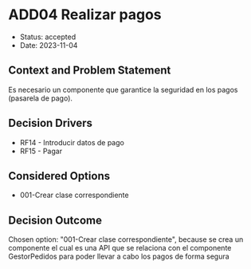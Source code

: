 # ADD04 Realizar pagos

* Status: accepted
* Date: 2023-11-04

## Context and Problem Statement

Es necesario un componente que garantice la seguridad en los pagos (pasarela de pago).

## Decision Drivers

* RF14 - Introducir datos de pago
* RF15 - Pagar

## Considered Options

* 001-Crear clase correspondiente

## Decision Outcome

Chosen option: "001-Crear clase correspondiente", because se crea un componente el cual es una API que se relaciona con el componente GestorPedidos para poder llevar a cabo los pagos de forma segura

